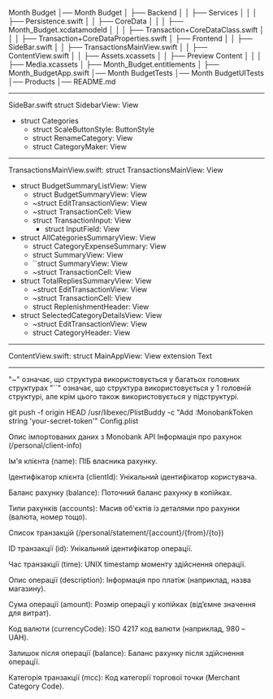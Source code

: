 Month Budget
│── Month Budget
│   ├── Backend
│   │   ├── Services
│   │   │   ├── Persistence.swift
│   │   ├── CoreData
│   │   │   ├── Month_Budget.xcdatamodeld
│   │   │   ├── Transaction+CoreDataClass.swift
│   │   │   ├── Transaction+CoreDataProperties.swift
│   ├── Frontend
│   │   ├── SideBar.swift
│   │   ├── TransactionsMainView.swift
│   │   ├── ContentView.swift
│   │   ├── Assets.xcassets
│   │   ├── Preview Content
│   │   │   ├── Media.xcassets
│   ├── Month_Budget.entitlements
│   ├── Month_BudgetApp.swift
│── Month BudgetTests
│── Month BudgetUITests
│── Products
│── README.md


_______________________________________________________

SideBar.swift
struct SidebarView: View
- struct Categories
    - struct ScaleButtonStyle: ButtonStyle
    - struct RenameCategory: View
    - struct CategoryMaker: View
_______________________________________________________

TransactionsMainView.swift:
struct TransactionsMainView: View
- struct BudgetSummaryListView: View
    - struct BudgetSummaryView: View
    - ~struct EditTransactionView: View
    - ~struct TransactionCell: View
    - struct TransactionInput: View
        - struct InputField: View
- struct AllCategoriesSummaryView: View
    - struct CategoryExpenseSummary: View
    - struct SummaryView: View
    - ``struct SummaryView: View
    - ~struct TransactionCell: View
- struct TotalRepliesSummaryView: View
    - ~struct EditTransactionView: View
    - ~struct TransactionCell: View
    - struct ReplenishmentHeader: View
- struct SelectedCategoryDetailsView: View
    - ~struct EditTransactionView: View
    - struct CategoryHeader: View
_______________________________________________________

ContentView.swift:
struct MainAppView: View
extension Text
_______________________________________________________





"~" означає, що структура використовується у багатьох головних структурах
"``" означає, що структура використовується у 1 головній структурі, але крім цього також використовується у підструктурі.


git push -f origin HEAD
/usr/libexec/PlistBuddy -c "Add :MonobankToken string 'your-secret-token'" Config.plist

Опис імпортованих даних з Monobank API
Інформація про рахунок (/personal/client-info)

Ім'я клієнта (name): ПІБ власника рахунку.

Ідентифікатор клієнта (clientId): Унікальний ідентифікатор користувача.

Баланс рахунку (balance): Поточний баланс рахунку в копійках.

Типи рахунків (accounts): Масив об'єктів із деталями про рахунки (валюта, номер тощо).



Список транзакцій (/personal/statement/{account}/{from}/{to})

ID транзакції (id): Унікальний ідентифікатор операції.

Час транзакції (time): UNIX timestamp моменту здійснення операції.

Опис операції (description): Інформація про платіж (наприклад, назва магазину).

Сума операції (amount): Розмір операції у копійках (від’ємне значення для витрат).

Код валюти (currencyCode): ISO 4217 код валюти (наприклад, 980 – UAH).

Залишок після операції (balance): Баланс рахунку після здійснення операції.

Категорія транзакції (mcc): Код категорії торгової точки (Merchant Category Code).
